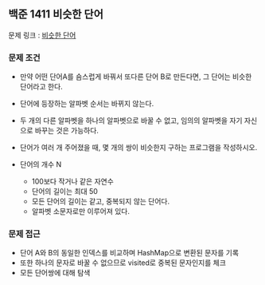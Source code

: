 ## 백준 1411 비슷한 단어

문제 링크 : [비슷한 단어](https://www.acmicpc.net/problem/1411)

### 문제 조건

- 만약 어떤 단어A를 숌스럽게 바꿔서 또다른 단어 B로 만든다면, 그 단어는 비슷한 단어라고 한다.
- 단어에 등장하는 알파벳 순서는 바뀌지 않는다.
- 두 개의 다른 알파벳을 하나의 알파벳으로 바꿀 수 없고, 임의의 알파벳을 자기 자신으로 바꾸는 것은 가능하다.
- 단어가 여러 개 주어졌을 때, 몇 개의 쌍이 비슷한지 구하는 프로그램을 작성하시오.

- 단어의 개수 N
    - 100보다 작거나 같은 자연수
    - 단어의 길이는 최대 50
    - 모든 단어의 길이는 같고, 중복되지 않는 단어다.
    - 알파벳 소문자로만 이루어져 있다.

### 문제 접근

- 단어 A와 B의 동일한 인덱스를 비교하며 HashMap으로 변환된 문자를 기록
- 또한 하나의 문자로 바꿀 수 없으므로 visited로 중복된 문자인지를 체크
- 모든 단어쌍에 대해 탐색 